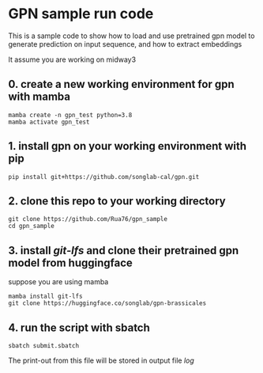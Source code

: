 # GPN sample run code
This is a sample code to show how to load and use pretrained gpn model to generate prediction on input sequence, and how to extract embeddings

It assume you are working on midway3
## 0. create a new working environment for gpn with mamba
```
mamba create -n gpn_test python=3.8
mamba activate gpn_test
```
## 1. install gpn on your working environment with pip
```
pip install git+https://github.com/songlab-cal/gpn.git
```
## 2. clone this repo to your working directory
```
git clone https://github.com/Rua76/gpn_sample
cd gpn_sample
```
## 3. install *git-lfs* and clone their pretrained gpn model from huggingface
suppose you are using mamba
```
mamba install git-lfs
git clone https://huggingface.co/songlab/gpn-brassicales
```
## 4. run the script with sbatch
```
sbatch submit.sbatch
```
The print-out from this file will be stored in output file *log*
